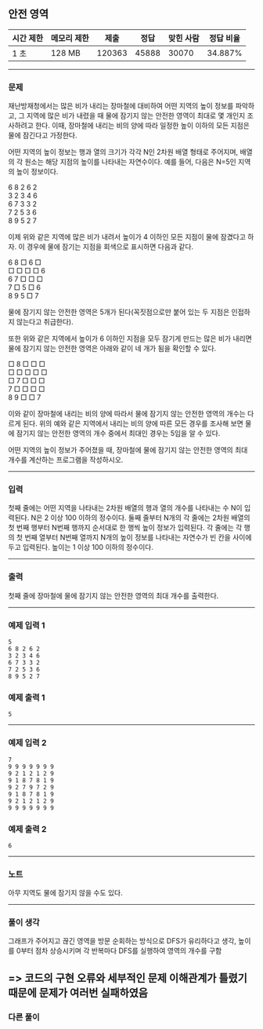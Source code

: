 ## 안전 영역

|시간 제한|메모리 제한|제출|정답|맞힌 사람|정답 비율|
|---|---|---|---|---|---|
|1 초|128 MB|120363|45888|30070|34.887%|

---

### 문제
재난방재청에서는 많은 비가 내리는 장마철에 대비하여 어떤 지역의 높이 정보를 파악하고, 그 지역에 많은 비가 내렸을 때 물에 잠기지 않는 안전한 영역이 최대로 몇 개인지 조사하려고 한다. 이때, 장마철에 내리는 비의 양에 따라 일정한 높이 이하의 모든 지점은 물에 잠긴다고 가정한다.

어떤 지역의 높이 정보는 행과 열의 크기가 각각 N인 2차원 배열 형태로 주어지며, 배열의 각 원소는 해당 지점의 높이를 나타내는 자연수이다. 예를 들어, 다음은 N=5인 지역의 높이 정보이다.

6 8 2 6 2  
3 2 3 4 6  
6 7 3 3 2  
7 2 5 3 6  
8 9 5 2 7

이제 위와 같은 지역에 많은 비가 내려서 높이가 4 이하인 모든 지점이 물에 잠겼다고 하자. 이 경우에 물에 잠기는 지점을 회색으로 표시하면 다음과 같다.

6 8 □ 6 □  
□ □ □ □ 6  
6 7 □ □ □  
7 □ 5 □ 6  
8 9 5 □ 7

물에 잠기지 않는 안전한 영역은 5개가 된다(꼭짓점으로만 붙어 있는 두 지점은 인접하지 않는다고 취급한다).

또한 위와 같은 지역에서 높이가 6 이하인 지점을 모두 잠기게 만드는 많은 비가 내리면 물에 잠기지 않는 안전한 영역은 아래와 같이 네 개가 됨을 확인할 수 있다.

□ 8 □ □ □  
□ □ □ □ □  
□ 7 □ □ □  
7 □ □ □ □  
8 9 □ □ 7

이와 같이 장마철에 내리는 비의 양에 따라서 물에 잠기지 않는 안전한 영역의 개수는 다르게 된다. 위의 예와 같은 지역에서 내리는 비의 양에 따른 모든 경우를 조사해 보면 물에 잠기지 않는 안전한 영역의 개수 중에서 최대인 경우는 5임을 알 수 있다.

어떤 지역의 높이 정보가 주어졌을 때, 장마철에 물에 잠기지 않는 안전한 영역의 최대 개수를 계산하는 프로그램을 작성하시오.

---

### 입력
첫째 줄에는 어떤 지역을 나타내는 2차원 배열의 행과 열의 개수를 나타내는 수 N이 입력된다. N은 2 이상 100 이하의 정수이다. 둘째 줄부터 N개의 각 줄에는 2차원 배열의 첫 번째 행부터 N번째 행까지 순서대로 한 행씩 높이 정보가 입력된다. 각 줄에는 각 행의 첫 번째 열부터 N번째 열까지 N개의 높이 정보를 나타내는 자연수가 빈 칸을 사이에 두고 입력된다. 높이는 1 이상 100 이하의 정수이다.

---

### 출력
첫째 줄에 장마철에 물에 잠기지 않는 안전한 영역의 최대 개수를 출력한다.

---

### 예제 입력 1
~~~plaintext
5
6 8 2 6 2
3 2 3 4 6
6 7 3 3 2
7 2 5 3 6
8 9 5 2 7
~~~

### 예제 출력 1
~~~plaintext
5
~~~

---

### 예제 입력 2
~~~plaintext
7
9 9 9 9 9 9 9
9 2 1 2 1 2 9
9 1 8 7 8 1 9
9 2 7 9 7 2 9
9 1 8 7 8 1 9
9 2 1 2 1 2 9
9 9 9 9 9 9 9
~~~

### 예제 출력 2
~~~plaintext
6
~~~

---

### 노트
아무 지역도 물에 잠기지 않을 수도 있다.

---

### 풀이 생각

그래프가 주어지고 끊긴 영역을 방문 순회하는 방식으로 DFS가 유리하다고 생각,
높이를 0부터 점차 상승시키며 각 반복마다 DFS를 실행하여 영역의 개수를 구함

=> 코드의 구현 오류와 세부적인 문제 이해관계가 틀렸기 때문에 문제가 여러번 실패하였음
---

### 다른 풀이
